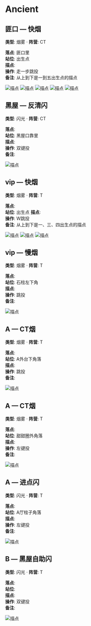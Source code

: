 # Ancient

## 匪口 — 快烟
**类型**: 烟雾  ·  **阵营**: CT

**落点**: 匪口里  
**站位**: 出生点  
**描点**:   
**操作**: 走一步跳投  
**备注**: 从上到下是一到五出生点的描点

![描点](../assets/730_20250909000952_1.png)
![描点](../assets/730_20250909001238_1.png)
![描点](../assets/730_20250909001412_1.png)
![描点](../assets/730_20250909001628_1.png)
![描点](../assets/730_20250909001845_1.png)

## 黑屋 — 反清闪
**类型**: 闪光  ·  **阵营**: CT

**落点**:   
**站位**: 黑屋口靠里  
**描点**:   
**操作**: 双键投  
**备注**: 

![描点](../assets/730_20250924041715_1.png)

## vip — 快烟
**类型**: 烟雾  ·  **阵营**: T

**落点**:   
**站位**: 出生点 
**描点**:   
**操作**: W跳投  
**备注**: 从上到下是一、三、四出生点的描点

![描点](../assets/730_20250924033925_1.png)
![描点](../assets/730_20250924033939_1.png)
![描点](../assets/730_20250924034014_1.png)

## vip — 慢烟
**类型**: 烟雾  ·  **阵营**: T

**落点**:   
**站位**: 石柱左下角  
**描点**:   
**操作**: 跳投  
**备注**: 

![描点](../assets/730_20250924034509_1.png)

## A — CT烟
**类型**: 烟雾  ·  **阵营**: T

**落点**:   
**站位**: A外台下角落  
**描点**:   
**操作**: 跳投  
**备注**: 

![描点](../assets/730_20250909002802_1.png)

## A — CT烟
**类型**: 烟雾  ·  **阵营**: T

**落点**:   
**站位**: 甜甜圈外角落  
**描点**:   
**操作**: 左键投  
**备注**: 

![描点](../assets/730_20250909002833_1.png)

## A — 进点闪
**类型**: 闪光  ·  **阵营**: T

**落点**:   
**站位**: A厅柱子角落  
**描点**:   
**操作**: 左键投  
**备注**: 

![描点](../assets/730_20250909000130_1.png)

## B — 黑屋自助闪
**类型**: 闪光  ·  **阵营**: T

**落点**:   
**站位**:  
**描点**:   
**操作**: 双键投  
**备注**: 

![描点](../assets/730_20250908233008_1.png)


